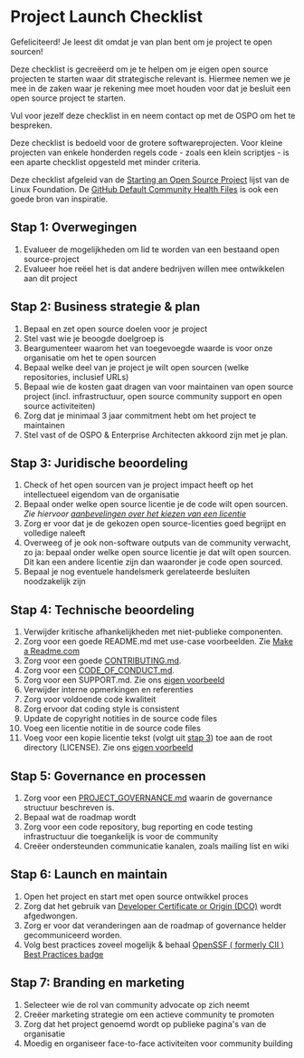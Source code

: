 # Project Launch Checklist

Gefeliciteerd! Je leest dit omdat je van plan bent om je project te open sourcen!

Deze checklist is gecreëerd om je te helpen om je eigen open source projecten te starten waar dit
strategische relevant is. Hiermee nemen we je mee in de zaken waar je rekening mee moet houden voor
dat je besluit een open source project te starten.

Vul voor jezelf deze checklist in en neem contact op met de OSPO om het te bespreken.

Deze checklist is bedoeld voor de grotere softwareprojecten. Voor kleine projecten van enkele
honderden regels code - zoals een klein scriptjes - is een aparte checklist opgesteld met minder
criteria.

Deze checklist afgeleid van de [Starting an Open Source
Project](https://www.linuxfoundation.org/resources/open-source-guides/starting-an-open-source-project)
lijst van de Linux Foundation. De [GitHub Default Community Health
Files](https://docs.github.com/en/communities/setting-up-your-project-for-healthy-contributions/creating-a-default-community-health-file)
is ook een goede bron van inspiratie.

## Stap 1: Overwegingen

1. Evalueer de mogelijkheden om lid te worden van een bestaand open source-project
2. Evalueer hoe reëel het is dat andere bedrijven willen mee ontwikkelen aan dit project

## Stap 2: Business strategie & plan

1. Bepaal en zet open source doelen voor je project
2. Stel vast wie je beoogde doelgroep is
3. Beargumenteer waarom het van toegevoegde waarde is voor onze organisatie om het te open sourcen
4. Bepaal welke deel van je project je wilt open sourcen (welke repositories, inclusief URLs)
5. Bepaal wie de kosten gaat dragen van voor maintainen van open source project (incl.
   infrastructuur, open source community support en open source activiteiten)
6. Zorg dat je minimaal 3 jaar commitment hebt om het project te maintainen
7. Stel vast of de OSPO & Enterprise Architecten akkoord zijn met je plan.

## Stap 3: Juridische beoordeling

1. Check of het open sourcen van je project impact heeft op het intellectueel eigendom van de
   organisatie
2. Bepaal onder welke open source licentie je de code wilt open sourcen. _Zie hiervoor
   [aanbevelingen over het kiezen van een licentie](./open-source-software-licenties.md)_
3. Zorg er voor dat je de gekozen open source-licenties goed begrijpt en volledige naleeft
4. Overweeg of je ook non-software outputs van de community verwacht, zo ja: bepaal onder welke open
   source licentie je dat wilt open sourcen. Dit kan een andere licentie zijn dan waaronder je code
   open sourced.
5. Bepaal je nog eventuele handelsmerk gerelateerde besluiten noodzakelijk zijn

## Stap 4: Technische beoordeling

1. Verwijder kritische afhankelijkheden met niet-publieke componenten.
2. Zorg voor een goede README.md met use-case voorbeelden. Zie [Make a
   Readme.com](https://www.makeareadme.com/)
3. Zorg voor een goede [CONTRIBUTING.md](../nieuw-project/CONTRIBUTING.md).
4. Zorg voor een [CODE_OF_CONDUCT.md](../nieuw-project/CODE_OF_CONDUCT.md).
5. Zorg voor een SUPPORT.md. Zie ons [eigen voorbeeld](../community/SUPPORT.md)
6. Verwijder interne opmerkingen en referenties
7. Zorg voor voldoende code kwaliteit
8. Zorg ervoor dat coding style is consistent
9. Update de copyright notities in de source code files
10. Voeg een licentie notitie in de source code files
11. Voeg voor een kopie licentie tekst (volgt uit [stap 3](#stap-3-juridische-beoordeling)) toe aan
    de root directory (LICENSE). Zie ons [eigen voorbeeld](../community/LICENSE.md)

## Stap 5: Governance en processen

1. Zorg voor een [PROJECT_GOVERNANCE.md](../nieuw-project/PROJECT_GOVERNANCE.md) waarin de
   governance structuur beschreven is.
2. Bepaal wat de roadmap wordt
3. Zorg voor een code repository, bug reporting en code testing infrastructuur die toegankelijk is
   voor de community
4. Creëer ondersteunden communicatie kanalen, zoals mailing list en wiki

## Stap 6: Launch en maintain

1. Open het project en start met open source ontwikkel proces
2. Zorg dat het gebruik van [Developer Certificate or Origin (DCO)](./DCO.md) wordt afgedwongen.
3. Zorg er voor dat veranderingen aan de roadmap of governance helder gecommuniceerd worden.
4. Volg best practices zoveel mogelijk & behaal [OpenSSF ( formerly CII ) Best Practices
   badge](https://bestpractices.coreinfrastructure.org/en)

## Stap 7: Branding en marketing

1. Selecteer wie de rol van community advocate op zich neemt
2. Creëer marketing strategie om een actieve community te promoten
3. Zorg dat het project genoemd wordt op publieke pagina's van de organisatie
4. Moedig en organiseer face-to-face activiteiten voor community building

